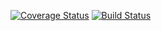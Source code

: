 [![Coverage Status](https://coveralls.io/repos/github/mmd49/IS_219Calculator/badge.svg?branch=master)](https://coveralls.io/github/mmd49/IS_219Calculator?branch=master)
[![Build Status](https://travis-ci.com/mmd49/IS_219Calculator.svg?branch=master)](https://travis-ci.com/mmd49/IS_219Calculator)